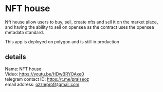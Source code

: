 # NFT house

Nft house allow users to buy, sell, create nfts and sell it on the market place, and having the ability to sell on opensea as the contract uses the opensea metadata standard.

This app is deployed on polygon and is still in production

## details

Name: NFT house  
Video: https://youtu.be/HDwBRYOAxe0  
telegram contact ID: https://t.me/praiseoz   
email address: ozzieprof@gmail.com
